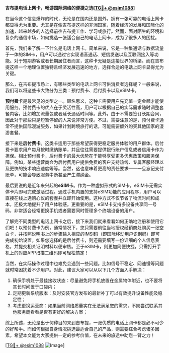 **吉布提电话上网卡，畅游国际网络的便捷之选[[TG💪+ @esim1088](https://t.me/s/esim1088)]**

在当今这个信息爆炸的时代，无论是在国内还是国外，拥有一张可靠的电话上网卡都显得尤为重要。尤其是在像吉布提这样的非洲国家，随着经济的发展和国际化的加速，越来越多的人选择前往吉布提工作、学习或旅行。然而，面对陌生的环境和复杂的通信市场，如何挑选一张适合自己的电话上网卡，成为了很多人的困扰。

首先，我们来了解一下什么是电话上网卡。简单来说，它是一种集通话与数据流量于一体的SIM卡，用户可以通过它实现语音通话、短信发送以及互联网接入等功能。对于短期游客或者长期居住者而言，这种卡无疑是连接世界的桥梁。而在吉布提这样一个地理位置独特且经济发展迅速的地方，选择合适的电话上网卡显得尤为关键。

那么，在吉布提市场上，有哪些类型的电话上网卡可供消费者选择呢？一般来说，我们可以将这些卡大致分为三类：预付费卡、后付费卡以及eSIM卡。

**预付费卡**是最常见的类型之一。顾名思义，这种卡需要用户先充值一定金额才能使用服务。预付费卡的优点在于灵活性高，用户可以根据自己的实际需求随时调整套餐内容，比如增加流量包或者延长通话时间等。此外，由于不需要签订长期合同，因此对于那些只是短暂停留的人来说非常方便。不过，需要注意的是，预付费卡通常不提供国际漫游服务，如果计划跨境旅行的话，可能需要额外购买其他国家的漫游套餐。

接下来是**后付费卡**。这类卡适用于那些希望获得更稳定服务体验的用户群体。后付费卡要求用户每月按时缴纳账单，并且往往需要提供银行账户信息或者信用卡作为担保。相比预付费卡，后付费卡的最大优势在于能够享受更多优惠政策和服务保障。例如，某些运营商会为后付费用户提供免费的客户支持热线、专属客服经理以及更快的技术响应速度等等。当然，这也意味着更高的责任要求——一旦忘记支付账单，可能会导致服务中断甚至产生滞纳金。

最后要说的是近年来兴起的**eSIM卡**。作为一种虚拟形式的SIM卡，eSIM卡无需实体卡片即可完成激活过程。通过手机内置的支持eSIM功能的应用程序，用户可以直接在线上选购心仪的套餐并立即开始使用。这种方式不仅节省了物流时间和成本，还极大地提升了用户体验感。更重要的是，eSIM卡支持多设备共享同一号码，非常适合经常更换手机或者需要同时管理多个终端设备的用户。

了解完不同类型的电话上网卡之后，接下来我们就来看看如何正确地注册和使用它们吧！以预付费卡为例，通常情况下，您只需要前往当地授权经销商处购买一张空白卡，并按照说明书上的步骤输入相应的IMSI码（即国际移动用户识别码）即可完成初始设置。如果您选择的是后付费卡，则还需要填写一份详细的个人信息表格，并提交相关证明材料以便审核。至于eSIM卡，则更加简便快捷，只需打开手机上的对应APP扫描二维码即可轻松搞定！

当然，在实际操作过程中也难免会遇到一些问题。比如信号不稳定、网速慢等问题就时常困扰着不少用户。对此，建议大家可以从以下几个方面入手解决：

1. 确保手机处于最佳接收状态：尽量避免将手机放置在金属物体附近，也不要将其长时间置于口袋内；
2. 定期更新系统版本：及时安装官方发布的最新补丁可以有效提升设备性能及稳定性；
3. 考虑更换运营商：如果当前网络质量实在无法满足您的需求，不妨尝试联系其他服务商看看是否有更好的解决方案；

综上所述，无论是出于何种目的来到吉布提，一张优质的电话上网卡都是必不可少的好帮手。而如何根据自身情况挑选最适合自己的产品，则需要综合考虑诸多因素。希望本文能为大家提供一定的参考价值，在未来的旅途中助您一臂之力！

[[TG💪+ @esim1088](https://t.me/s/esim1088) ![Image](https://i.postimg.cc/4NQfJmqS/Snipaste-2025-05-13-00-14-12.png)]